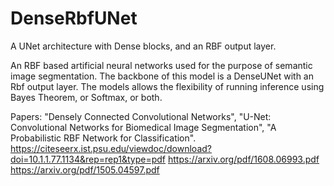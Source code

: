 # DenseRbfUNet
A UNet architecture with Dense blocks, and an RBF output layer.

An RBF based artificial neural networks used for the purpose of semantic image segmentation. The backbone of this model is a DenseUNet with an Rbf output layer. The models allows the flexibility of running inference using Bayes Theorem, or Softmax, or both. 

Papers: "Densely Connected Convolutional Networks", "U-Net: Convolutional Networks for Biomedical Image Segmentation", "A Probabilistic RBF Network for Classification".
https://citeseerx.ist.psu.edu/viewdoc/download?doi=10.1.1.77.1134&rep=rep1&type=pdf
https://arxiv.org/pdf/1608.06993.pdf
https://arxiv.org/pdf/1505.04597.pdf
